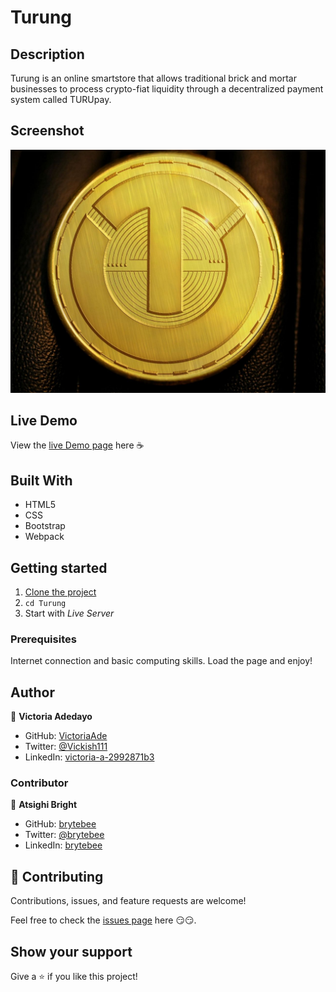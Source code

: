 # Turung

## Description

Turung is an online smartstore that allows traditional brick and mortar businesses to process crypto-fiat liquidity through a decentralized payment system called TURUpay.

## Screenshot

![Turung Coin](./images/gold-circle.jpg)

## Live Demo

View the [live Demo page](https://www.turung.io/) here ☕

## Built With

- HTML5
- CSS
- Bootstrap
- Webpack

## Getting started

1. [Clone the project](https://github.com/VictoriaAde/Turung.git)
2. `cd Turung`
4. Start with _Live Server_

### Prerequisites

Internet connection and basic computing skills.
Load the page and enjoy!

## Author

👤 **Victoria Adedayo**

- GitHub: [VictoriaAde](https://github.com/VictoriaAde)
- Twitter: [@Vickish111](https://twitter.com/Vickish111)
- LinkedIn: [victoria-a-2992871b3](https://www.linkedin.com/in/victoria-a-2992871b3)

### Contributor

👤 **Atsighi Bright**

- GitHub: [brytebee](https://github.com/brytebee)
- Twitter: [@brytebee](https://twitter.com/brytebee)
- LinkedIn: [brytebee](https://www.linkedin.com/in/brytebee/)

## 🤝 Contributing

Contributions, issues, and feature requests are welcome!

Feel free to check the [issues page](https://github.com/VictoriaAde/Turung/issues) here 😏😏.

## Show your support

Give a ⭐️ if you like this project!
